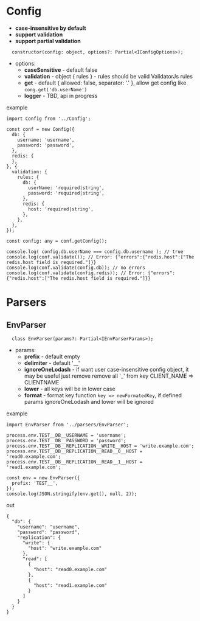 # Config

  - **case-insensitive by default**
  - **support validation**
  - **support partial validation**

```
  constructor(config: object, options?: Partial<IConfigOptions>);
```

  - options:
    - **caseSensitive** - default false
    - **validation** - object { rules } - rules should be valid ValidatorJs rules
    - **get** - default { allowed: false, separator: '.' }, allow get config like `cong.get('db.userName')`
    - **logger** - TBD, api in progress

example
```
import Config from '../Config';

const conf = new Config({
  db: {
    username: 'username',
    password: 'password',
  },
  redis: {
  },
}, {
  validation: {
    rules: {
      db: {
        userName: 'required|string',
        password: 'required|string',
      },
      redis: {
        host: 'required|string',
      },
    },
  },
});

const config: any = conf.getConfig();

console.log( config.db.userName === config.db.username ); // true
console.log(conf.validate()); // Error: {"errors":{"redis.host":["The redis.host field is required."]}}
console.log(conf.validate(config.db)); // no errors
console.log(conf.validate(config.redis)); // Error: {"errors":{"redis.host":["The redis.host field is required."]}}
```

# Parsers

## EnvParser

```
  class EnvParser(params?: Partial<IEnvParserParams>);
```

  - params:
    - **prefix** - default empty
    - **delimiter** - default '__'
    - **ignoreOneLodash** - if want user case-insensitive config object, it may be useful just remove remove all '_' from key CLIENT_NAME => CLIENTNAME
    - **lower** - all keys will be in lower case
    - **format** - format key function `key => newFormatedKey`, if defined params ignoreOneLodash and lower will be ignored


example
```
import EnvParser from '../parsers/EnvParser';

process.env.TEST__DB__USERNAME = 'username';
process.env.TEST__DB__PASSWORD = 'password';
process.env.TEST__DB__REPLICATION__WRITE__HOST = 'write.example.com';
process.env.TEST__DB__REPLICATION__READ__0__HOST = 'read0.example.com';
process.env.TEST__DB__REPLICATION__READ__1__HOST = 'read1.example.com';

const env = new EnvParser({
  prefix: 'TEST__',
});
console.log(JSON.stringify(env.get(), null, 2));
```

out
```
{
  "db": {
    "username": "username",
    "password": "password",
    "replication": {
      "write": {
        "host": "write.example.com"
      },
      "read": [
        {
          "host": "read0.example.com"
        },
        {
          "host": "read1.example.com"
        }
      ]
    }
  }
}
```
